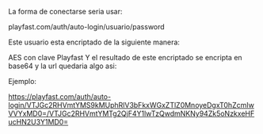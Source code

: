 La forma de conectarse seria usar:

playfast.com/auth/auto-login/usuario/password

Este usuario esta encriptado de la siguiente manera:

AES con clave Playfast
Y el resultado de este encriptado se encripta en base64 y la url quedaria algo asi:

Ejemplo:

https://playfast.com/auth/auto-login/VTJGc2RHVmtYMS9kMUphRlV3bFkxWGxZTlZ0MnoyeDgxT0hZcmIwVVYxMD0=/VTJGc2RHVmtYMTg2QjF4Y1lwTzQwdmNKNy94Zk5oNzkxeHFucHN2U3Y1MD0=

